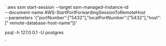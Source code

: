 
`
aws ssm start-session --target ssm-managed-instance-id \
--document-name AWS-StartPortForwardingSessionToRemoteHost \
--parameters '{"portNumber":["5432"],"localPortNumber":["5432"],"host":[" remote-database-host-name"]}'

psql -h 127.0.0.1 -U postgres



`
